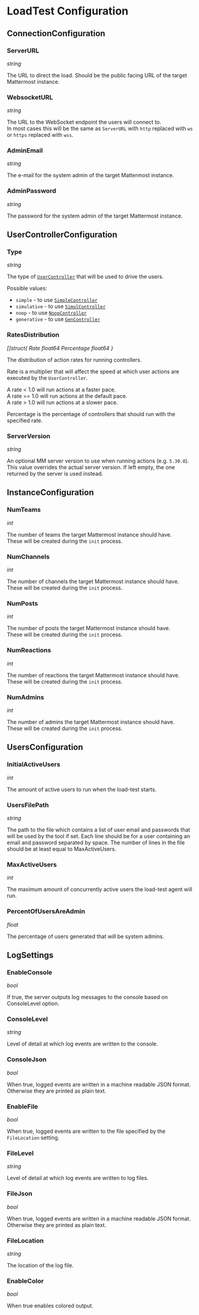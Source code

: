 # LoadTest Configuration

## ConnectionConfiguration

### ServerURL

*string*

The URL to direct the load. Should be the public facing URL of the target Mattermost instance.

### WebsocketURL

*string*

The URL to the WebSocket endpoint the users will connect to.  
In most cases this will be the same as `ServerURL` with `http` replaced with `ws` or `https` replaced with `wss`.

### AdminEmail

*string*

The e-mail for the system admin of the target Mattermost instance.

### AdminPassword

*string*

The password for the system admin of the target Mattermost instance.

## UserControllerConfiguration

### Type

*string*

The type of [`UserController`](controllers.md) that will be used to drive the users.

Possible values:
- `simple` - to use [`SimpleController`](controllers.md#simplecontroller)
- `simulative`  - to use [`SimulController`](controllers.md#simulcontroller)
- `noop` - to use [`NoopController`](controllers.md#noopcontroller)
- `generative` - to use [`GenController`](controllers.md#gencontroller)

### RatesDistribution

*[]struct{
  Rate float64
  Percentage float64
}*

The distribution of action rates for running controllers.

Rate is a multiplier that will affect the speed at which user actions are executed by the `UserController`.

A rate < 1.0 will run actions at a faster pace.   
A rate == 1.0 will run actions at the default pace.    
A rate > 1.0 will run actions at a slower pace.  

Percentage is the percentage of controllers that should run with the specified rate.

### ServerVersion

*string*

An optional MM server version to use when running actions (e.g. `5.30.0`).
This value overrides the actual server version. If left empty, the one returned by the server is used instead.

## InstanceConfiguration

### NumTeams

*int*

The number of teams the target Mattermost instance should have.  
These will be created during the `init` process.

### NumChannels

*int*

The number of channels the target Mattermost instance should have.  
These will be created during the `init` process.

### NumPosts

*int*

The number of posts the target Mattermost instance should have.  
These will be created during the `init` process.

### NumReactions

*int*

The number of reactions the target Mattermost instance should have.  
These will be created during the `init` process.

### NumAdmins

*int*

The number of admins the target Mattermost instance should have.  
These will be created during the `init` process.
	
## UsersConfiguration

### InitialActiveUsers

*int*

The amount of active users to run when the load-test starts.

### UsersFilePath

*string*

The path to the file which contains a list of user email and passwords that will be used by the tool if set. Each line should be for a user containing an email and password separated by space. The number of lines in the file should be at least equal to MaxActiveUsers.

### MaxActiveUsers

*int*

The maximum amount of concurrently active users the load-test agent will run.

### PercentOfUsersAreAdmin

*float*

The percentage of users generated that will be system admins.

## LogSettings

### EnableConsole

*bool*

If true, the server outputs log messages to the console based on ConsoleLevel option.

### ConsoleLevel

*string*

Level of detail at which log events are written to the console.

### ConsoleJson

*bool*

When true, logged events are written in a machine readable JSON format. Otherwise they are printed as plain text.

### EnableFile

*bool*

When true, logged events are written to the file specified by the `FileLocation` setting.

### FileLevel

*string*

Level of detail at which log events are written to log files.

### FileJson

*bool*

When true, logged events are written in a machine readable JSON format. Otherwise they are printed as plain text.

### FileLocation

*string*

The location of the log file.

### EnableColor

*bool*

When true enables colored output.
